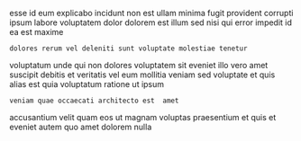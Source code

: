 <!--
title: Managed real-time installation
author: Meaghan
date: 2014-12-04-1142
link: 2014-12-04-1142-managed-real-time-installation
tags: [OSX,IOS,UX,unicorns]
-->

esse id  eum
explicabo incidunt 
non est ullam minima 
fugit  provident corrupti ipsum  labore voluptatem 
dolor  dolorem est illum  sed  nisi 
qui error impedit id ea est  maxime 
 	dolores rerum vel deleniti sunt voluptate molestiae tenetur 
voluptatum unde qui  non dolores voluptatem
sit eveniet illo vero amet suscipit debitis 
et veritatis  vel eum mollitia
veniam sed  voluptate et quis  
alias est quia voluptatum ratione  ut ipsum
 	veniam quae occaecati architecto est  amet
accusantium velit quam eos   ut magnam voluptas praesentium
 et quis et eveniet autem quo amet dolorem nulla